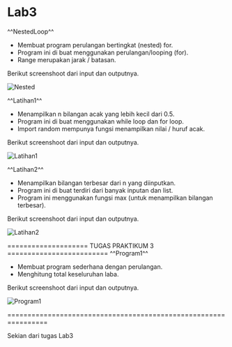 # Lab3

^^NestedLoop^^
- Membuat program perulangan bertingkat (nested) for.
- Program ini di buat menggunakan perulangan/looping (for).
- Range merupakan jarak / batasan.

Berikut screenshoot dari input dan outputnya.

![Nested](https://user-images.githubusercontent.com/92651803/141194586-1309b288-4963-443d-b900-f5eab8682d59.png)

^^Latihan1^^
- Menampilkan n bilangan acak yang lebih kecil dari 0.5.
- Program ini di buat menggunakan while loop dan for loop.
- Import random mempunya fungsi menampilkan nilai / huruf acak.
 
 Berikut screenshoot dari input dan outputnya.
 
 ![Latihan1](https://user-images.githubusercontent.com/92651803/141195762-baec715a-a3b9-4b13-9339-3979ff10fc26.png)

^^Latihan2^^
- Menampilkan bilangan terbesar dari n yang diinputkan.
- Program ini di buat terdiri dari banyak inputan dan list.
- Program ini menggunakan fungsi max (untuk menampilkan bilangan terbesar).

Berikut screenshoot dari input dan outputnya.

![Latihan2](https://user-images.githubusercontent.com/92651803/141196299-2f0a1677-8426-41cd-9544-ebb4ce8f3a19.png)

==================== TUGAS PRAKTIKUM 3 =========================
^^Program1^^
- Membuat program sederhana dengan perulangan.
- Menghitung total keseluruhan laba.

Berikut screenshoot dari input dan outputnya.

![Program1](https://user-images.githubusercontent.com/92651803/141196544-c71b186e-ec11-482d-8072-81ea09bf7e9b.png)

================================================================

Sekian dari tugas Lab3

